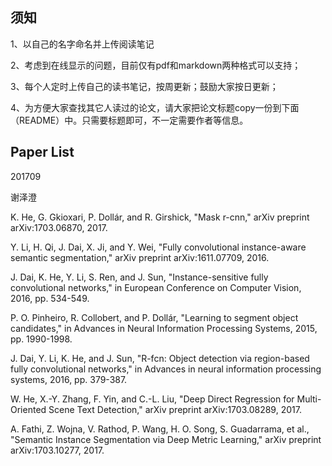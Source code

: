 ## 须知

1、以自己的名字命名并上传阅读笔记

2、考虑到在线显示的问题，目前仅有pdf和markdown两种格式可以支持；

3、每个人定时上传自己的读书笔记，按周更新；鼓励大家按日更新；

4、为方便大家查找其它人读过的论文，请大家把论文标题copy一份到下面（README）中。只需要标题即可，不一定需要作者等信息。

## Paper List

201709

谢泽澄

K. He, G. Gkioxari, P. Dollár, and R. Girshick, "Mask r-cnn," arXiv preprint arXiv:1703.06870, 2017.

Y. Li, H. Qi, J. Dai, X. Ji, and Y. Wei, "Fully convolutional instance-aware semantic segmentation," arXiv preprint arXiv:1611.07709, 2016.

J. Dai, K. He, Y. Li, S. Ren, and J. Sun, "Instance-sensitive fully convolutional networks," in European Conference on Computer Vision, 2016, pp. 534-549.

P. O. Pinheiro, R. Collobert, and P. Dollár, "Learning to segment object candidates," in Advances in Neural Information Processing Systems, 2015, pp. 1990-1998.

J. Dai, Y. Li, K. He, and J. Sun, "R-fcn: Object detection via region-based fully convolutional networks," in Advances in neural information processing systems, 2016, pp. 379-387.

W. He, X.-Y. Zhang, F. Yin, and C.-L. Liu, "Deep Direct Regression for Multi-Oriented Scene Text Detection," arXiv preprint arXiv:1703.08289, 2017.

A. Fathi, Z. Wojna, V. Rathod, P. Wang, H. O. Song, S. Guadarrama, et al., "Semantic Instance Segmentation via Deep Metric Learning," arXiv preprint arXiv:1703.10277, 2017.